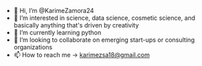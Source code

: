 - 👋 Hi, I’m @KarimeZamora24
- 👀 I’m interested in science, data science, cosmetic science, and basically anything that's driven by creativity
- 🌱 I’m currently learning python 
- 💞️ I’m looking to collaborate on emerging start-ups or consulting organizations
- 📫 How to reach me ->  karimezsa18@gmail.com

<!---
KarimeZamora24/KarimeZamora24 is a ✨ special ✨ repository because its `README.md` (this file) appears on your GitHub profile.
You can click the Preview link to take a look at your changes.
--->
